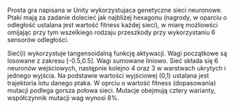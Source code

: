 Prosta gra napisana w Unity wykorzystujaca genetyczne sieci neuronowe. Ptaki mają za zadanie dolecieć jak najbliżej hexagonu (nagrody, w oparciu o odległość 
ustalana jest wartość fitness każdej sieci), w miarę możliowści omijając przy tym wszelkiego rodzaju przeszkody przy wykorzystaniu 6 sensorów odległości.

Sieć(i) wykorzystuje tangensoidalną funkcję aktywacji. Wagi początkowe są losowane z zakresu [-0.5,0.5]. Wagi sumowane liniowo. Sieć składa się 6 neuronów wejściowych, 
następnie kolejno 4 oraz 3 w warstwach ukrytych i jednego wyjścia. Na podstawie wartości wyjściowej (0,1) ustalana jest trajektoria lotu danego ptaka. W oprciu o wartość
fitness (dopasowania) mutacji podlega gorsza połowa sieci. Mutacje obejmują cztery warianty, współczynnik mutacji wag wynosi 8%.

